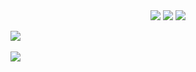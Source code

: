 
<div align="center">
	<img src="https://img.shields.io/badge/#3776AB?style=flat&logo=Java&logoColor=white" />
	<img src="https://img.shields.io/badge/HTML5-E34F26?style=flat&logo=HTML5&logoColor=white" />
	<img src="https://img.shields.io/badge/CSS3-1572B6?style=flat&logo=CSS3&logoColor=white" />
</div>

<img src="https://github-readme-stats.vercel.app/api/top-langs/?username=juno-bara&layout=compact"><br><br>
<img src="https://github-readme-stats.vercel.app/api?username=juno-bara&show_icons=true">

